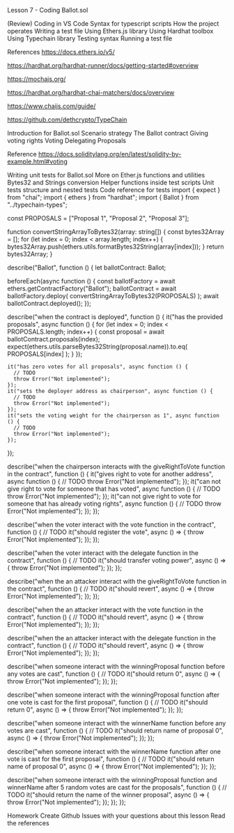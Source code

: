 Lesson 7 - Coding Ballot.sol

(Review) Coding in VS Code
    Syntax for typescript scripts
    How the project operates
    Writing a test file
    Using Ethers.js library
    Using Hardhat toolbox
    Using Typechain library
    Testing syntax
    Running a test file

References
https://docs.ethers.io/v5/

https://hardhat.org/hardhat-runner/docs/getting-started#overview

https://mochajs.org/

https://hardhat.org/hardhat-chai-matchers/docs/overview

https://www.chaijs.com/guide/

https://github.com/dethcrypto/TypeChain

Introduction for Ballot.sol
    Scenario strategy
    The Ballot contract
    Giving voting rights
    Voting
    Delegating
    Proposals

Reference
https://docs.soliditylang.org/en/latest/solidity-by-example.html#voting

Writing unit tests for Ballot.sol
More on Ether.js functions and utilities
Bytes32 and Strings conversion
Helper functions inside test scripts
Unit tests structure and nested tests
Code reference for tests
import { expect } from "chai";
import { ethers } from "hardhat";
import { Ballot } from "../typechain-types";

const PROPOSALS = ["Proposal 1", "Proposal 2", "Proposal 3"];

function convertStringArrayToBytes32(array: string[]) {
  const bytes32Array = [];
  for (let index = 0; index < array.length; index++) {
    bytes32Array.push(ethers.utils.formatBytes32String(array[index]));
  }
  return bytes32Array;
}

describe("Ballot", function () {
  let ballotContract: Ballot;

  beforeEach(async function () {
    const ballotFactory = await ethers.getContractFactory("Ballot");
    ballotContract = await ballotFactory.deploy(
      convertStringArrayToBytes32(PROPOSALS)
    );
    await ballotContract.deployed();
  });

  describe("when the contract is deployed", function () {
    it("has the provided proposals", async function () {
      for (let index = 0; index < PROPOSALS.length; index++) {
        const proposal = await ballotContract.proposals(index);
        expect(ethers.utils.parseBytes32String(proposal.name)).to.eq(
          PROPOSALS[index]
        );
      }
    });

    it("has zero votes for all proposals", async function () {
      // TODO
      throw Error("Not implemented");
    });
    it("sets the deployer address as chairperson", async function () {
      // TODO
      throw Error("Not implemented");
    });
    it("sets the voting weight for the chairperson as 1", async function () {
      // TODO
      throw Error("Not implemented");
    });
  });

  describe("when the chairperson interacts with the giveRightToVote function in the contract", function () {
    it("gives right to vote for another address", async function () {
      // TODO
      throw Error("Not implemented");
    });
    it("can not give right to vote for someone that has voted", async function () {
      // TODO
      throw Error("Not implemented");
    });
    it("can not give right to vote for someone that has already voting rights", async function () {
      // TODO
      throw Error("Not implemented");
    });
  });

  describe("when the voter interact with the vote function in the contract", function () {
    // TODO
    it("should register the vote", async () => {
      throw Error("Not implemented");
    });
  });

  describe("when the voter interact with the delegate function in the contract", function () {
    // TODO
    it("should transfer voting power", async () => {
      throw Error("Not implemented");
    });
  });

  describe("when the an attacker interact with the giveRightToVote function in the contract", function () {
    // TODO
    it("should revert", async () => {
      throw Error("Not implemented");
    });
  });

  describe("when the an attacker interact with the vote function in the contract", function () {
    // TODO
    it("should revert", async () => {
      throw Error("Not implemented");
    });
  });

  describe("when the an attacker interact with the delegate function in the contract", function () {
    // TODO
    it("should revert", async () => {
      throw Error("Not implemented");
    });
  });

  describe("when someone interact with the winningProposal function before any votes are cast", function () {
    // TODO
    it("should return 0", async () => {
      throw Error("Not implemented");
    });
  });

  describe("when someone interact with the winningProposal function after one vote is cast for the first proposal", function () {
    // TODO
    it("should return 0", async () => {
      throw Error("Not implemented");
    });
  });

  describe("when someone interact with the winnerName function before any votes are cast", function () {
    // TODO
    it("should return name of proposal 0", async () => {
      throw Error("Not implemented");
    });
  });

  describe("when someone interact with the winnerName function after one vote is cast for the first proposal", function () {
    // TODO
    it("should return name of proposal 0", async () => {
      throw Error("Not implemented");
    });
  });

  describe("when someone interact with the winningProposal function and winnerName after 5 random votes are cast for the proposals", function () {
    // TODO
    it("should return the name of the winner proposal", async () => {
      throw Error("Not implemented");
    });
  });
});

Homework
    Create Github Issues with your questions about this lesson
    Read the references